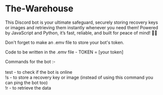 # The-Warehouse
This Discord bot is your ultimate safeguard, securely storing recovery keys or images and retrieving them instantly whenever you need them! Powered by JavaScript and Python, it’s fast, reliable, and built for peace of mind! 🚀🔐

Don't forget to make an .emv file to store your bot's token. 

Code to be written in the .emv file - TOKEN = [your token]

Commands for the bot :-<br />  
test - to check if the bot is online<br />
!s - to store a recovery key or image (instead of using this command you can ping the bot too)<br />
!r - to retrieve the data
